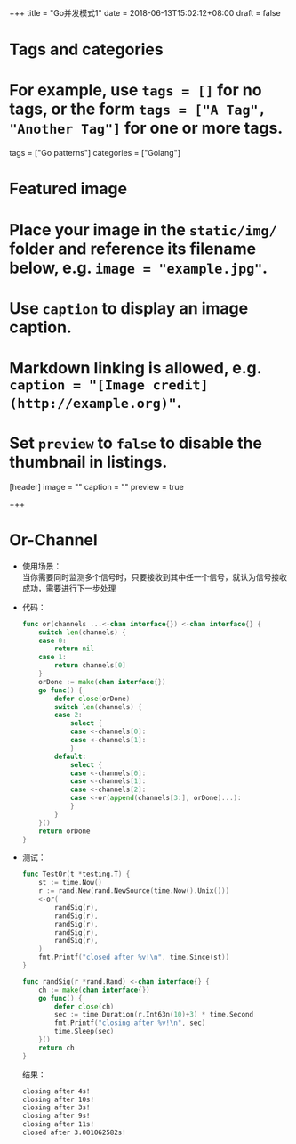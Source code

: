 +++
title = "Go并发模式1"
date = 2018-06-13T15:02:12+08:00
draft = false

# Tags and categories
# For example, use `tags = []` for no tags, or the form `tags = ["A Tag", "Another Tag"]` for one or more tags.
tags = ["Go patterns"]
categories = ["Golang"]

# Featured image
# Place your image in the `static/img/` folder and reference its filename below, e.g. `image = "example.jpg"`.
# Use `caption` to display an image caption.
#   Markdown linking is allowed, e.g. `caption = "[Image credit](http://example.org)"`.
# Set `preview` to `false` to disable the thumbnail in listings.
[header]
image = ""
caption = ""
preview = true

+++
# Or-Channel

<!--more-->

- 使用场景：  
    当你需要同时监测多个信号时，只要接收到其中任一个信号，就认为信号接收成功，需要进行下一步处理

- 代码：

    ```go
    func or(channels ...<-chan interface{}) <-chan interface{} {
        switch len(channels) {
        case 0:
            return nil
        case 1:
            return channels[0]
        }
        orDone := make(chan interface{})
        go func() {
            defer close(orDone)
            switch len(channels) {
            case 2:
                select {
                case <-channels[0]:
                case <-channels[1]:
                }
            default:
                select {
                case <-channels[0]:
                case <-channels[1]:
                case <-channels[2]:
                case <-or(append(channels[3:], orDone)...):
                }
            }
        }()
        return orDone
    }
    ```

- 测试：

    ```go
    func TestOr(t *testing.T) {
        st := time.Now()
        r := rand.New(rand.NewSource(time.Now().Unix()))
        <-or(
            randSig(r),
            randSig(r),
            randSig(r),
            randSig(r),
            randSig(r),
        )
        fmt.Printf("closed after %v!\n", time.Since(st))
    }

    func randSig(r *rand.Rand) <-chan interface{} {
        ch := make(chan interface{})
        go func() {
            defer close(ch)
            sec := time.Duration(r.Int63n(10)+3) * time.Second
            fmt.Printf("closing after %v!\n", sec)
            time.Sleep(sec)
        }()
        return ch
    }
    ```
    结果：

    ```bash
    closing after 4s!
    closing after 10s!
    closing after 3s!
    closing after 9s!
    closing after 11s!
    closed after 3.001062582s!
    ```